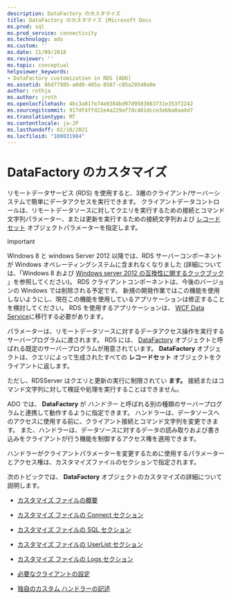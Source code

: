 ```yaml
---
description: DataFactory のカスタマイズ
title: DataFactory のカスタマイズ |Microsoft Docs
ms.prod: sql
ms.prod_service: connectivity
ms.technology: ado
ms.custom: ''
ms.date: 11/09/2018
ms.reviewer: ''
ms.topic: conceptual
helpviewer_keywords:
- DataFactory customization in RDS [ADO]
ms.assetid: 86d77985-a0d0-405a-8587-c85a20540a0e
author: rothja
ms.author: jroth
ms.openlocfilehash: 4bc3a017e74e8384bd97d9503663731e353f2242
ms.sourcegitcommit: 917df4ffd22e4a229af7dc481dcce3ebba0aa4d7
ms.translationtype: MT
ms.contentlocale: ja-JP
ms.lasthandoff: 02/10/2021
ms.locfileid: "100031984"
---
```

# <a name="datafactory-customization"></a>DataFactory のカスタマイズ
リモートデータサービス (RDS) を使用すると、3層のクライアント/サーバーシステムで簡単にデータアクセスを実行できます。 クライアントデータコントロールは、リモートデータソースに対してクエリを実行するための接続とコマンド文字列パラメーター、または更新を実行するための接続文字列および [レコードセット](../../reference/ado-api/recordset-object-ado.md) オブジェクトパラメーターを指定します。  
  
> [!IMPORTANT]
>  Windows 8 と windows Server 2012 以降では、RDS サーバーコンポーネントが Windows オペレーティングシステムに含まれなくなりました (詳細については、「Windows 8 および [Windows server 2012 の互換性に関するクックブック](https://www.microsoft.com/download/details.aspx?id=27416) 」を参照してください)。 RDS クライアントコンポーネントは、今後のバージョンの Windows では削除される予定です。 新規の開発作業ではこの機能を使用しないようにし、現在この機能を使用しているアプリケーションは修正することを検討してください。 RDS を使用するアプリケーションは、 [WCF Data Service](/dotnet/framework/wcf/)に移行する必要があります。  
  
 パラメーターは、リモートデータソースに対するデータアクセス操作を実行するサーバープログラムに渡されます。 RDS には、 [DataFactory](../../reference/rds-api/datafactory-object-rdsserver.md) オブジェクトと呼ばれる既定のサーバープログラムが用意されています。 **DataFactory** オブジェクトは、クエリによって生成されたすべての **レコードセット** オブジェクトをクライアントに返します。  
  
 ただし、RDSServer はクエリと更新の実行に制限されてい **ます。** 接続またはコマンド文字列に対して検証や処理を実行することはできません。  
  
 ADO では、 **DataFactory** が *ハンドラー* と呼ばれる別の種類のサーバープログラムと連携して動作するように指定できます。 ハンドラーは、データソースへのアクセスに使用する前に、クライアント接続とコマンド文字列を変更できます。 また、ハンドラーは、データソースに対するデータの読み取りおよび書き込みをクライアントが行う機能を制御するアクセス権を適用できます。  
  
 ハンドラーがクライアントパラメーターを変更するために使用するパラメーターとアクセス権は、カスタマイズファイルのセクションで指定されます。  
  
 次のトピックでは、 **DataFactory** オブジェクトのカスタマイズの詳細について説明します。  
  
-   [カスタマイズ ファイルの概要](./understanding-the-customization-file.md)  
  
-   [カスタマイズ ファイルの Connect セクション](./customization-file-connect-section.md)  
  
-   [カスタマイズ ファイルの SQL セクション](./customization-file-sql-section.md)  
  
-   [カスタマイズ ファイルの UserList セクション](./customization-file-userlist-section.md)  
  
-   [カスタマイズ ファイルの Logs セクション](./customization-file-logs-section.md)  
  
-   [必要なクライアントの設定](./required-client-settings.md)  
  
-   [独自のカスタム ハンドラーの記述](./writing-your-own-customized-handler.md)
